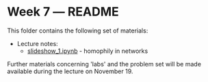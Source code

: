 # Week 7 ― README

This folder contains the following set of materials:

+ Lecture notes:
  - [slideshow_1.ipynb](slideshow_1.ipynb) - homophily in networks

Further materials concerning 'labs' and the problem set will be made available
during the lecture on November 19.

